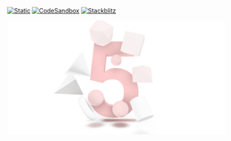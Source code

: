 [![Static](https://img.shields.io/badge/demo-%23646CFF.svg?logo=html5&logoColor=white)](https://pmndrs.github.io/examples/mount-transitions)
[![CodeSandbox](https://img.shields.io/badge/codesandbox-040404?logo=codesandbox&logoColor=DBDBDB)](https://codesandbox.io/s/github/pmndrs/examples/tree/main/demos/mount-transitions)
[![Stackblitz](https://img.shields.io/badge/stackblitz-fff?logo=Stackblitz&logoColor=1389FD)](https://stackblitz.com/github/pmndrs/examples/tree/main/demos/mount-transitions)

![](thumbnail.png)
